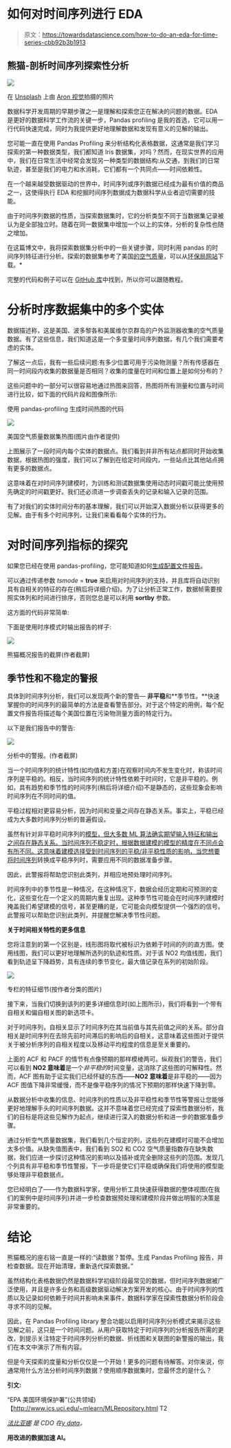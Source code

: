 # 如何对时间序列进行 EDA

> 原文：<https://towardsdatascience.com/how-to-do-an-eda-for-time-series-cbb92b3b1913>

## 熊猫-剖析时间序列探索性分析

![](img/3fc8e50a5712534f72ffc3bfe50597df.png)

在 [Unsplash](https://unsplash.com?utm_source=medium&utm_medium=referral) 上由 [Aron 视觉](https://unsplash.com/@aronvisuals?utm_source=medium&utm_medium=referral)拍摄的照片

数据科学开发周期的早期步骤之一是理解和探索您正在解决的问题的数据。EDA 是更好的数据科学工作流的关键一步，Pandas profiling 是我的首选，它可以用一行代码快速完成，同时为我提供更好地理解数据和发现有意义的见解的输出。

您可能一直在使用 Pandas Profiling 来分析结构化表格数据，这通常是我们学习探索的第一种数据类型，我们都知道 Iris 数据集，对吗？然而，在现实世界的应用中，我们在日常生活中经常会发现另一种类型的数据结构:从交通，到我们的日常轨迹，甚至是我们的电力和水消耗，它们都有一个共同点——时间依赖性。

在一个越来越受数据驱动的世界中，时间序列或序列数据已经成为最有价值的商品之一，这使得执行 EDA 和挖掘时间序列数据成为数据科学从业者迫切需要的技能。

由于时间序列数据的性质，当探索数据集时，它的分析类型不同于当数据集记录被认为是全部独立时。随着在同一数据集中增加一个以上的实体，分析的复杂性也随之增加。

在这篇博文中，我将探索数据集分析中的一些关键步骤，同时利用 pandas 的时间序列特征进行分析。探索的数据集参考了美国[的空气质量](https://www.epa.gov/outdoor-air-quality-data)，可以从[环保局网站](https://www.epa.gov/outdoor-air-quality-data/download-daily-data)下载。*

完整的代码和例子可以在 [GitHub 库](https://github.com/ydataai/pandas-profiling/tree/master/examples/usaairquality)中找到，所以你可以跟随教程。

# 分析时序数据集中的多个实体

数据描述称，这是美国、波多黎各和美属维尔京群岛的户外监测器收集的空气质量数据。有了这些信息，我们知道这是一个多变量时间序列数据，有几个我们需要考虑的实体。

了解这一点后，我有一些后续问题:有多少位置可用于污染物测量？所有传感器在同一时间段内收集的数据量是否相同？收集的度量在时间和位置上是如何分布的？

这些问题中的一部分可以很容易地通过热图来回答，热图将所有测量和位置与时间进行比较，如下面的代码片段和图像所示:

使用 pandas-profiling 生成时间热图的代码

![](img/695de6f2d3f9204cc0f29f861f24a700.png)

美国空气质量数据集热图(图片由作者提供)

上图展示了一段时间内每个实体的数据点。我们看到并非所有站点都同时开始收集数据，根据热图的强度，我们可以了解到在给定时间段内，一些站点比其他站点拥有更多的数据点。

这意味着在对时间序列建模时，为训练和测试数据集使用动态时间戳可能比使用预先确定的时间戳更好。我们还必须进一步调查丢失的记录和输入记录的范围。

有了对我们的实体时间分布的基本理解，我们可以开始深入数据分析以获得更多的见解。由于有多个时间序列，让我们来看看每个实体的行为。

# 对时间序列指标的探究

如果您已经在使用 pandas-profiling，您可能知道如何[生成配置文件报告](https://pub.towardsai.net/advanced-eda-made-simple-using-pandas-profiling-35f83027061a)。

可以通过传递参数 *tsmode* = **true** 来启用对时间序列的支持，并且库将自动识别具有自相关的特征的存在(稍后将详细介绍)。为了让分析正常工作，数据帧需要按照实体列和时间进行排序，否则您总是可以利用 **sortby** 参数。

这方面的代码非常简单:

下面是使用时序模式时输出报告的样子:

![](img/4bd57ff0c6abc64faba5ef2b038b4e2c.png)

熊猫概况报告的截屏(作者截屏)

## 季节性和不稳定的警报

具体到时间序列分析，我们可以发现两个新的警告— **非平稳**和**季节性。**快速掌握你的时间序列的最简单的方法是查看警告部分。对于这个特定的用例，每个配置文件报告将描述每个美国位置在污染物测量方面的特定行为。

以下是我们报告中的警告:

![](img/754f038de678ac68d4c5f027e4070842.png)

分析中的警报。(作者截屏)

当一个时间序列的统计特性(如均值和方差)在观察时间内不发生变化时，称该时间序列是平稳的。相反，当时间序列的统计特性依赖于时间时，它是非平稳的。例如，具有趋势和季节性的时间序列(稍后将详细介绍)不是静态的，这些现象会影响时间序列在不同时间的值。

平稳过程相对更容易分析，因为时间和变量之间存在静态关系。事实上，平稳已经成为大多数时间序列分析的普遍假设。

虽然有针对非平稳时间序列的[模型，但大多数 ML 算法确实期望输入特征和输出之间存在静态关系。当时间序列不稳定时，根据数据建模的模型的精度在不同点会有所不同。这意味着建模选择受到时间序列的平稳/非平稳性质的影响，当您想要](https://people.stat.sc.edu/hitchcock/stat520ch5slides.pdf)[将时间序列](https://analyticsindiamag.com/how-to-make-a-time-series-stationary/)转换成平稳序列时，需要应用不同的数据准备步骤。

因此，此警报将帮助您识别此类列，并相应地预处理时间序列。

时间序列中的季节性是一种情况，在这种情况下，数据会经历定期和可预测的变化，这些变化在一个定义的周期内重复出现。这种季节性可能会在时间序列建模时掩盖我们希望建模的信号，甚至更糟的是，它可能会向模型提供一个强烈的信号。此警报可以帮助您识别此类列，并提醒您解决季节性问题。

**关于时间相关特性的更多信息**

您将注意到的第一个区别是，线形图将取代被标识为依赖于时间的列的直方图。使用线图，我们可以更好地理解所选列的轨迹和性质。对于该 NO2 均值线图，我们看到轨迹呈下降趋势，具有连续的季节变化，最大值记录在系列的初始阶段。

![](img/08ded07c8ec3afc165bb0c24e2f965d6.png)

专栏的特征细节(按作者分类的图片)

接下来，当我们切换到该列的更多详细信息时(如上图所示)，我们将看到一个带有自相关和偏自相关图的新选项卡。

对于时间序列，自相关显示了时间序列在其当前值与其先前值之间的关系。部分自相关是时间序列在去除先前时间滞后的影响后的自相关。这意味着这些图对于提供关于被分析序列的自相关程度以及移动平均程度的信息是至关重要的。

上面的 ACF 和 PACF 的情节有点像预期的那样模棱两可。纵观我们的警告，我们可以看到 **NO2 意味着**是一个*非平稳的*时间变量，这消除了这些图的可解释性。然而，ACF 图有助于证实我们已经怀疑的东西——**NO2 意味着**是非平稳的——因为 ACF 图值下降非常缓慢，而不是像平稳序列的情况下预期的那样快速下降到零。

从数据分析中收集的信息、时间序列的性质以及非平稳性和季节性等警报让您能够更好地理解手头的时间序列数据。这并不意味着您已经完成了探索性数据分析，我们的目标是将这些见解作为起点，继续进行深入的数据分析和进一步的数据准备步骤。

通过分析空气质量数据集，我们看到几个恒定的列，这些列在建模时可能不会增加太多价值。从缺失值图表中，我们看到 SO2 和 CO2 空气质量指数存在缺失数据，我们应进一步探讨这种情况的影响以及插补或完全删除这些列的范围。发现几个列具有非平稳和季节性警报，下一步将是使它们平稳或确保我们将使用的模型能够处理非平稳数据点。

您已经明白了——作为数据科学家，使用分析工具快速获得数据的整体视图(在我们的案例中是时间序列)并进一步检查数据预处理和建模阶段并做出明智的决策是非常重要的。

# 结论

熊猫概况的座右铭一直是一样的:“读数据？暂停。生成 Pandas Profiling 报告，并检查数据。现在开始清理，重新迭代探索数据。”

虽然结构化表格数据仍然是数据科学初级阶段最常见的数据，但时间序列数据被广泛使用，并且是许多业务和高级数据驱动解决方案开发的核心。由于时间序列的性质以及记录如何依赖于时间并影响未来事件，数据科学家在探索性数据分析阶段会寻求不同的见解。

因此，在 Pandas Profiling library 整合功能以启用时间序列分析模式来揭示这些见解之前，这只是一个时间问题。从用户获取特定于时间序列的分析报告所需的更改，到提示关注特定于时间序列分析的数据、折线图和关联图的新警报的输出，我们在本文中演示了所有内容。

但是今天探索的度量和分析仅仅是一个开始！更多的问题有待解答。对你来说，你通常用什么方法分析时间序列数据？使用顺序数据集时，您最怀念的是什么？

**引文:**

“EPA 美国环境保护署”(公共领域)【http://www.ics.uci.edu/~mlearn/MLRepository.html T2

[*法比亚娜*](https://www.linkedin.com/in/fabiana-clemente/) *是 CDO 在*[*y data*](https://ydata.ai/?utm_source=medium&utm_medium=signature&utm_campaign=blog)*。*

**用改进的数据加速 AI。**